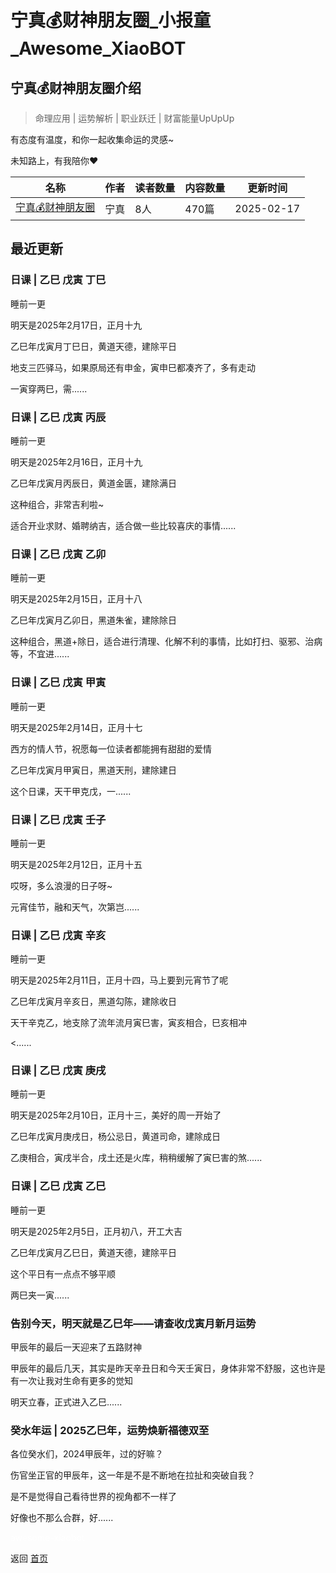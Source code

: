 # 宁真💰财神朋友圈_小报童_Awesome_XiaoBOT

## 宁真💰财神朋友圈介绍
> 命理应用 | 运势解析 | 职业跃迁 | 财富能量UpUpUp    
    
有态度有温度，和你一起收集命运的灵感~    
    
未知路上，有我陪你❤  
  


|名称|作者|读者数量|内容数量|更新时间|
|---|---|---|---|---|
|[宁真💰财神朋友圈](https://xiaobot.net/p/gracecogito?refer=0b133df9-27dc-423b-8101-639049001c13)|宁真|8人|470篇|2025-02-17|

## 最近更新
### 日课 | 乙巳 戊寅 丁巳

睡前一更

明天是2025年2月17日，正月十九

乙巳年戊寅月丁巳日，黄道天德，建除平日

地支三匹驿马，如果原局还有申金，寅申巳都凑齐了，多有走动

一寅穿两巳，需......

### 日课 | 乙巳 戊寅 丙辰

睡前一更

明天是2025年2月16日，正月十九

乙巳年戊寅月丙辰日，黄道金匮，建除满日

这种组合，非常吉利啦~

适合开业求财、婚聘纳吉，适合做一些比较喜庆的事情......

### 日课 | 乙巳 戊寅 乙卯

睡前一更

明天是2025年2月15日，正月十八

乙巳年戊寅月乙卯日，黑道朱雀，建除除日

这种组合，黑道+除日，适合进行清理、化解不利的事情，比如打扫、驱邪、治病等，不宜进......

### 日课 | 乙巳 戊寅 甲寅

睡前一更

明天是2025年2月14日，正月十七

西方的情人节，祝愿每一位读者都能拥有甜甜的爱情

乙巳年戊寅月甲寅日，黑道天刑，建除建日

这个日课，天干甲克戊，一......

### 日课 | 乙巳 戊寅 壬子

睡前一更

明天是2025年2月12日，正月十五

哎呀，多么浪漫的日子呀~

元宵佳节，融和天气，次第岂......

### 日课 | 乙巳 戊寅 辛亥

睡前一更

明天是2025年2月11日，正月十四，马上要到元宵节了呢

乙巳年戊寅月辛亥日，黑道勾陈，建除收日

天干辛克乙，地支除了流年流月寅巳害，寅亥相合，巳亥相冲

<......

### 日课 | 乙巳 戊寅 庚戌

睡前一更

明天是2025年2月10日，正月十三，美好的周一开始了

乙巳年戊寅月庚戌日，杨公忌日，黄道司命，建除成日

乙庚相合，寅戌半合，戌土还是火库，稍稍缓解了寅巳害的煞......

### 日课 | 乙巳 戊寅 乙巳

睡前一更

明天是2025年2月5日，正月初八，开工大吉

乙巳年戊寅月乙巳日，黄道天德，建除平日

这个平日有一点点不够平顺

两巳夹一寅......

### 告别今天，明天就是乙巳年——请查收戊寅月新月运势

甲辰年的最后一天迎来了五路财神

甲辰年的最后几天，其实是昨天辛丑日和今天壬寅日，身体非常不舒服，这也许是有一次让我对生命有更多的觉知

明天立春，正式进入乙巳......

### 癸水年运 | 2025乙巳年，运势焕新福德双至

各位癸水们，2024甲辰年，过的好嘛？

伤官坐正官的甲辰年，这一年是不是不断地在拉扯和突破自我？

是不是觉得自己看待世界的视角都不一样了

好像也不那么合群，好......


<a href="https://github.com/Reno9527/awesome-xiaobot" style="color: white; text-decoration: none;">awesome-xiaobot</a>

返回 [首页](../README.md)
